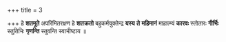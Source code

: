 +++
title = 3

+++
हे **शतमूते** अपरिमितरक्षण हे **शतक्रतो** बहुकर्मयुक्तेन्द्र **यस्य** **ते** **महिमानं** माहात्म्यं **कारवः** स्तोतारः **गीर्भिः** स्तुतिभिः **गृणन्ति** स्तुवन्ति स्वाभीष्टाय ॥